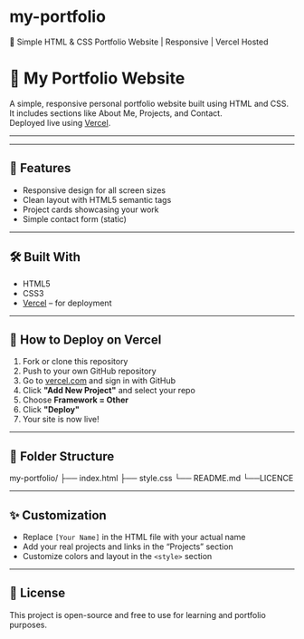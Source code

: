 # my-portfolio
🚀 Simple HTML &amp; CSS Portfolio Website | Responsive | Vercel Hosted


# 💼 My Portfolio Website

A simple, responsive personal portfolio website built using HTML and CSS.  
It includes sections like About Me, Projects, and Contact.  
Deployed live using [Vercel](https://vercel.com).

---



---

## 📌 Features

- Responsive design for all screen sizes
- Clean layout with HTML5 semantic tags
- Project cards showcasing your work
- Simple contact form (static)

---

## 🛠️ Built With

- HTML5
- CSS3
- [Vercel](https://vercel.com) – for deployment

---

## 🚀 How to Deploy on Vercel

1. Fork or clone this repository
2. Push to your own GitHub repository
3. Go to [vercel.com](https://vercel.com) and sign in with GitHub
4. Click **"Add New Project"** and select your repo
5. Choose **Framework = Other**
6. Click **"Deploy"**
7. Your site is now live!

---

## 📁 Folder Structure

my-portfolio/
├── index.html
├── style.css
└── README.md
└──LICENCE

---

## ✨ Customization

- Replace `[Your Name]` in the HTML file with your actual name
- Add your real projects and links in the “Projects” section
- Customize colors and layout in the `<style>` section

---

## 📃 License

This project is open-source and free to use for learning and portfolio purposes.
